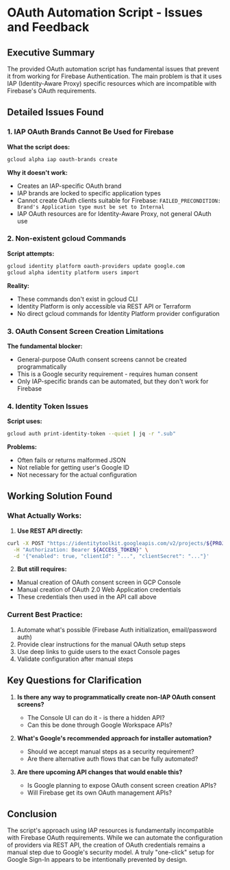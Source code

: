 # OAuth Automation Script - Issues and Feedback

## Executive Summary

The provided OAuth automation script has fundamental issues that prevent it from working for Firebase Authentication. The main problem is that it uses IAP (Identity-Aware Proxy) specific resources which are incompatible with Firebase's OAuth requirements.

## Detailed Issues Found

### 1. IAP OAuth Brands Cannot Be Used for Firebase

**What the script does:**
```bash
gcloud alpha iap oauth-brands create
```

**Why it doesn't work:**
- Creates an IAP-specific OAuth brand
- IAP brands are locked to specific application types
- Cannot create OAuth clients suitable for Firebase: `FAILED_PRECONDITION: Brand's Application type must be set to Internal`
- IAP OAuth resources are for Identity-Aware Proxy, not general OAuth use

### 2. Non-existent gcloud Commands

**Script attempts:**
```bash
gcloud identity platform oauth-providers update google.com
gcloud alpha identity platform users import
```

**Reality:**
- These commands don't exist in gcloud CLI
- Identity Platform is only accessible via REST API or Terraform
- No direct gcloud commands for Identity Platform provider configuration

### 3. OAuth Consent Screen Creation Limitations

**The fundamental blocker:**
- General-purpose OAuth consent screens cannot be created programmatically
- This is a Google security requirement - requires human consent
- Only IAP-specific brands can be automated, but they don't work for Firebase

### 4. Identity Token Issues

**Script uses:**
```bash
gcloud auth print-identity-token --quiet | jq -r ".sub"
```

**Problems:**
- Often fails or returns malformed JSON
- Not reliable for getting user's Google ID
- Not necessary for the actual configuration

## Working Solution Found

### What Actually Works:

1. **Use REST API directly:**
```bash
curl -X POST "https://identitytoolkit.googleapis.com/v2/projects/${PROJECT_ID}/defaultSupportedIdpConfigs?idpId=google.com" \
  -H "Authorization: Bearer ${ACCESS_TOKEN}" \
  -d '{"enabled": true, "clientId": "...", "clientSecret": "..."}'
```

2. **But still requires:**
- Manual creation of OAuth consent screen in GCP Console
- Manual creation of OAuth 2.0 Web Application credentials
- These credentials then used in the API call above

### Current Best Practice:

1. Automate what's possible (Firebase Auth initialization, email/password auth)
2. Provide clear instructions for the manual OAuth setup steps
3. Use deep links to guide users to the exact Console pages
4. Validate configuration after manual steps

## Key Questions for Clarification

1. **Is there any way to programmatically create non-IAP OAuth consent screens?**
   - The Console UI can do it - is there a hidden API?
   - Can this be done through Google Workspace APIs?

2. **What's Google's recommended approach for installer automation?**
   - Should we accept manual steps as a security requirement?
   - Are there alternative auth flows that can be fully automated?

3. **Are there upcoming API changes that would enable this?**
   - Is Google planning to expose OAuth consent screen creation APIs?
   - Will Firebase get its own OAuth management APIs?

## Conclusion

The script's approach using IAP resources is fundamentally incompatible with Firebase OAuth requirements. While we can automate the configuration of providers via REST API, the creation of OAuth credentials remains a manual step due to Google's security model. A truly "one-click" setup for Google Sign-In appears to be intentionally prevented by design.